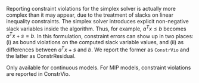 Reporting constraint violations for the simplex solver is actually more complex than it may appear, due to the treatment
of slacks on linear inequality constraints. The simplex solver introduces explicit non-negative slack variables inside
the algorithm. Thus, for example, $a^Tx \le b$ becomes $a^Tx + s = b$. In this formulation, constraint errors can show
up in two places: (i) as bound violations on the computed slack variable values, and (ii) as differences between $a^Tx +
s$ and $b$. We report the former as `ConstrVio` and the latter as ConstrResidual.

Only available for continuous models. For MIP models, constraint violations are reported in ConstrVio.